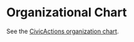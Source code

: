 # Organizational Chart

See the [CivicActions organization chart](https://docs.google.com/drawings/d/1EvxKGdka5qO4CPoqnlJJOIej21i_zb97v4_ii8-UIyI/edit).
